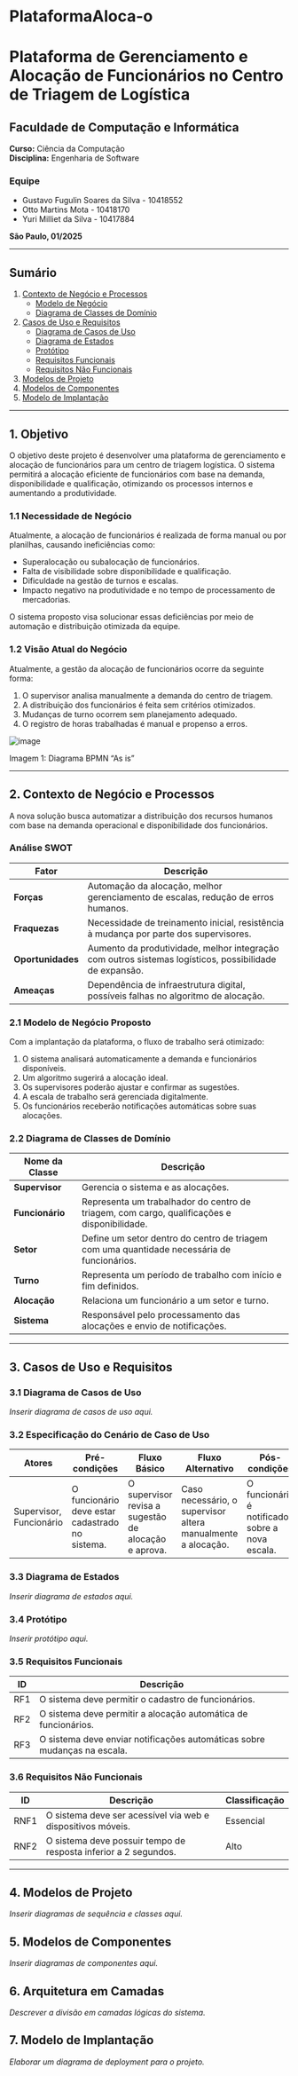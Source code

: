 # PlataformaAloca-o

# Plataforma de Gerenciamento e Alocação de Funcionários no Centro de Triagem de Logística

## Faculdade de Computação e Informática  
**Curso:** Ciência da Computação  
**Disciplina:** Engenharia de Software  

### Equipe
- Gustavo Fugulin Soares da Silva - 10418552  
- Otto Martins Mota - 10418170  
- Yuri Milliet da Silva - 10417884  

**São Paulo, 01/2025**

---

## Sumário

1. [Contexto de Negócio e Processos](#contexto-de-negocio-e-processos)
   - [Modelo de Negócio](#modelo-de-negocio)
   - [Diagrama de Classes de Domínio](#diagrama-de-classes-de-dominio)
2. [Casos de Uso e Requisitos](#casos-de-uso-e-requisitos)
   - [Diagrama de Casos de Uso](#diagrama-de-casos-de-uso)
   - [Diagrama de Estados](#diagrama-de-estados)
   - [Protótipo](#prototipo)
   - [Requisitos Funcionais](#requisitos-funcionais)
   - [Requisitos Não Funcionais](#requisitos-nao-funcionais)
3. [Modelos de Projeto](#modelos-de-projeto)
4. [Modelos de Componentes](#modelos-de-componentes)
5. [Modelo de Implantação](#modelo-de-implantacao)

---

## 1. Objetivo
O objetivo deste projeto é desenvolver uma plataforma de gerenciamento e alocação de funcionários para um centro de triagem logística. O sistema permitirá a alocação eficiente de funcionários com base na demanda, disponibilidade e qualificação, otimizando os processos internos e aumentando a produtividade.

### 1.1 Necessidade de Negócio
Atualmente, a alocação de funcionários é realizada de forma manual ou por planilhas, causando ineficiências como:

- Superalocação ou subalocação de funcionários.
- Falta de visibilidade sobre disponibilidade e qualificação.
- Dificuldade na gestão de turnos e escalas.
- Impacto negativo na produtividade e no tempo de processamento de mercadorias.

O sistema proposto visa solucionar essas deficiências por meio de automação e distribuição otimizada da equipe.

### 1.2 Visão Atual do Negócio
Atualmente, a gestão da alocação de funcionários ocorre da seguinte forma:
1. O supervisor analisa manualmente a demanda do centro de triagem.
2. A distribuição dos funcionários é feita sem critérios otimizados.
3. Mudanças de turno ocorrem sem planejamento adequado.
4. O registro de horas trabalhadas é manual e propenso a erros.

![image](https://github.com/user-attachments/assets/7e4092bc-c2f8-4f67-a487-6297042f530c)

Imagem 1: Diagrama BPMN “As is”



---

## 2. Contexto de Negócio e Processos
A nova solução busca automatizar a distribuição dos recursos humanos com base na demanda operacional e disponibilidade dos funcionários. 

### Análise SWOT
| **Fator** | **Descrição** |
|---|---|
| **Forças** | Automação da alocação, melhor gerenciamento de escalas, redução de erros humanos. |
| **Fraquezas** | Necessidade de treinamento inicial, resistência à mudança por parte dos supervisores. |
| **Oportunidades** | Aumento da produtividade, melhor integração com outros sistemas logísticos, possibilidade de expansão. |
| **Ameaças** | Dependência de infraestrutura digital, possíveis falhas no algoritmo de alocação. |

### 2.1 Modelo de Negócio Proposto
Com a implantação da plataforma, o fluxo de trabalho será otimizado:
1. O sistema analisará automaticamente a demanda e funcionários disponíveis.
2. Um algoritmo sugerirá a alocação ideal.
3. Os supervisores poderão ajustar e confirmar as sugestões.
4. A escala de trabalho será gerenciada digitalmente.
5. Os funcionários receberão notificações automáticas sobre suas alocações.

### 2.2 Diagrama de Classes de Domínio
| **Nome da Classe** | **Descrição** |
|---|---|
| **Supervisor** | Gerencia o sistema e as alocações. |
| **Funcionário** | Representa um trabalhador do centro de triagem, com cargo, qualificações e disponibilidade. |
| **Setor** | Define um setor dentro do centro de triagem com uma quantidade necessária de funcionários. |
| **Turno** | Representa um período de trabalho com início e fim definidos. |
| **Alocação** | Relaciona um funcionário a um setor e turno. |
| **Sistema** | Responsável pelo processamento das alocações e envio de notificações. |

---

## 3. Casos de Uso e Requisitos

### 3.1 Diagrama de Casos de Uso

*Inserir diagrama de casos de uso aqui.*

### 3.2 Especificação do Cenário de Caso de Uso

| **Atores** | **Pré-condições** | **Fluxo Básico** | **Fluxo Alternativo** | **Pós-condições** |
|---|---|---|---|---|
| Supervisor, Funcionário | O funcionário deve estar cadastrado no sistema. | O supervisor revisa a sugestão de alocação e aprova. | Caso necessário, o supervisor altera manualmente a alocação. | O funcionário é notificado sobre a nova escala. |

### 3.3 Diagrama de Estados

*Inserir diagrama de estados aqui.*

### 3.4 Protótipo

*Inserir protótipo aqui.*

### 3.5 Requisitos Funcionais

| **ID** | **Descrição** |
|---|---|
| RF1 | O sistema deve permitir o cadastro de funcionários. |
| RF2 | O sistema deve permitir a alocação automática de funcionários. |
| RF3 | O sistema deve enviar notificações automáticas sobre mudanças na escala. |

### 3.6 Requisitos Não Funcionais

| **ID** | **Descrição** | **Classificação** |
|---|---|---|
| RNF1 | O sistema deve ser acessível via web e dispositivos móveis. | Essencial |
| RNF2 | O sistema deve possuir tempo de resposta inferior a 2 segundos. | Alto |

---

## 4. Modelos de Projeto
*Inserir diagramas de sequência e classes aqui.*

## 5. Modelos de Componentes
*Inserir diagramas de componentes aqui.*

## 6. Arquitetura em Camadas
*Descrever a divisão em camadas lógicas do sistema.*

## 7. Modelo de Implantação
*Elaborar um diagrama de deployment para o projeto.*
